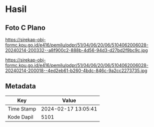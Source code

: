 # Hasil

## Foto C Plano

https://sirekap-obj-formc.kpu.go.id/e416/pemilu/pdpr/51/04/06/20/06/5104062006028-20240214-200332--a8f900c2-888b-4d56-94d3-d27bd2f9bc9c.jpg

https://sirekap-obj-formc.kpu.go.id/e416/pemilu/pdpr/51/04/06/20/06/5104062006028-20240214-200018--4ed2eb61-b260-4bdc-846c-9a2cc2273735.jpg


## Metadata

| Key        | Value               |
| ---------- | ------------------- |
| Time Stamp | 2024-02-17 13:05:41 |
| Kode Dapil | 5101                |



